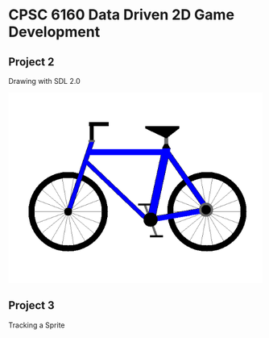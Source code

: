 # CPSC 6160 Data Driven 2D Game Development

## Project 2
Drawing with SDL 2.0

![BiCycle](p2-sprabha/frames/sprabha.bmp "BiCycle")

## Project 3
Tracking a Sprite

